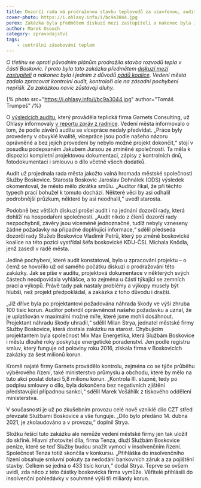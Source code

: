 ```yaml
---
title: Dozorčí rada má prodraženou stavbu teplovodů za uzavřenou, audit zásadní pochybení nenašel
cover-photo: https://i.ohlasy.info/i/bc9a3044.jpg
perex: Zakázka byla předmětem diskuzí mezi zastupiteli a nakonec byla i jedním z důvodů pádů koalice.
author: Marek Osouch
category: zpravodajství
tags:
    - centrální zásobování teplem
---
```


*O třetinu se oproti původním plánům prodražila stavba rozvodů tepla v části Boskovic. I proto byla tato zakázka předmětem [diskuzí mezi zastupiteli](https://ohlasy.info/clanky/2020/12/zastupitelstvo.html) a nakonec byla i jedním z důvodů [pádů koalice](https://ohlasy.info/clanky/2021/03/pad-koalice.html). Vedení města zadalo zpracovat kontrolní audit, kontroloři ale na zásadní pochybení nepřišli. Za zakázkou navíc zůstávají dluhy.*

{% photo src="https://i.ohlasy.info/i/bc9a3044.jpg" author="Tomáš Trumpeš" /%}

O [výsledcích auditu](https://data.ohlasy.info/2021/audit-czt.pdf), který prováděla teplická firma Garnets Consulting, už Ohlasy informovaly [v reportu zpráv z radnice](https://ohlasy.info/clanky/2021/05/z-radnice.html). Vedení města informovalo o tom, že podle závěrů auditu se vícepráce nedaly předvídat. „Práce byly provedeny v obvyklé kvalitě, vícepráce jsou podle našeho názoru oprávněné a bez jejich provedení by nebylo možné projekt dokončit,“ stojí v posudku podepsaném Jakubem Jursou ze zmíněné společnosti. Ta měla k dispozici kompletní projektovou dokumentaci, zápisy z kontrolních dnů, fotodokumentaci i smlouvu o dílo včetně všech dodatků.

Audit už projednala rada města jakožto valná hromada městské společnosti Služby Boskovice. Starosta Boskovic Jaroslav Dohnálek (ODS) výsledek okomentoval, že město mělo zkrátka smůlu. „Auditor říkal, že při těchto typech prací bohužel k tomuto dochází. Některé věci by asi odhalil podrobnější průzkum, některé by asi neodhalil,“ uvedl starosta.

Podobně bez větších diskuzí prošel audit i na jednání dozorčí rady, která dohlíží na hospodaření společnosti. „Audit nikdo z členů dozorčí rady nezpochybnil, závěry jsou víceméně jednoznačné, tudíž nebyly vzneseny žádné požadavky na případné doplňující informace,“ sdělil předseda dozorčí rady Služeb Boskovice Vladimír Petrů, který po změně boskovické koalice na této pozici vystřídal šéfa boskovické KDU-ČSL Michala Knödla, jenž zasedl v radě města.

Jediné pochybení, které audit konstatoval, bylo u zpracování projektu – o čemž se hovořilo už od samého počátku diskuzí o prodražování této zakázky. Jak se píše v auditu, projektová dokumentace v některých svých částech neodpovídala vyhlášce, a to zejména u částí týkající se zemních prací a výkopů. Právě tady pak nastaly problémy a výkopy musely být hlubší, než projekt předpokládal, a zakázka z toho důvodu i dražší.

„Již dříve byla po projektantovi požadována náhrada škody ve výši zhruba 100 tisíc korun. Auditor potvrdil oprávněnost našeho požadavku a uznal, že je uplatňován v maximální možné míře, které jsme mohli dosáhnout. Projektant náhradu škody uhradil,“ sdělil Milan Strya, jednatel městské firmy Služby Boskovice, která dostala zakázku na starost. Chybujícím projektantem byla společnost Mix Max Energetika, která Službám Boskovice i městu dlouhé roky poskytuje energetické poradenství. Jen podle registru smluv, který funguje od poloviny roku 2016, získala firma v Boskovicích zakázky za šest milionů korun.

Kromě najaté firmy Garnets provádělo kontrolu, zejména co se týče průběhu výběrového řízení, také ministerstvo průmyslu a obchodu, které by mělo na tuto akci poslat dotaci 5,8 milionu korun. „Kontrola III. stupně, tedy po podpisu smlouvy o dílo, byla dokončena bez negativních zjištění představující případnou sankci,“ sdělil Marek Vošáhlík z tiskového oddělení ministerstva.

V současnosti je už po zkušebním provozu celé nově vzniklé dílo CZT střed převzaté Službami Boskovice a vše funguje. „Dílo bylo předáno 14. dubna 2021, je zkolaudováno a v provozu,“ doplnil Strya.

Složku řešící tuto zakázku ale nemůže vedení městské firmy jen tak uložit do skříně. Hlavní zhotovitel díla, firma Tenza, dluží Službám Boskovice peníze, které se teď Služby budou snažit vymoci v insolvenčním řízení. Společnost Tenza totiž skončila v konkursu. „Přihláška do insolvenčního řízení obsahuje smluvní pokuty za nedodání bankovních záruk a za pojištění stavby. Celkem se jedná o 433 tisíc korun,“ dodal Strya. Teprve se ovšem uvidí, zda něco z této částky boskovická firma vymůže. Věřitelé přihlásili do insolvenční pohledávky v souhrnné výši tři miliardy korun.
